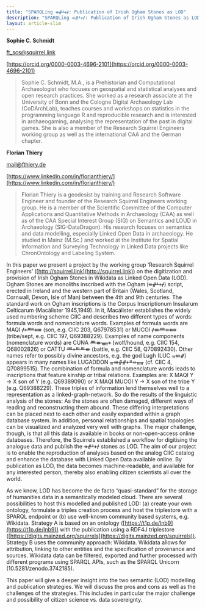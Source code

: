 ```yaml
---
title: "SPARQLing ᚑᚌᚆᚐᚋ: Publication of Irish Ogham Stones as LOD"
description: "SPARQLing ᚑᚌᚆᚐᚋ: Publication of Irish Ogham Stones as LOD"
layout: article-slim
---
```


**Sophie C. Schmidt**

[ft_scs@squirrel.link](mailto:ft_scs@squirrel.link)

[https://orcid.org/0000-0003-4696-2101](https://orcid.org/0000-0003-4696-2101)

> Sophie C. Schmidt, M.A., is a Prehistorian and Computational Archaeologist who focuses on geospatial and statistical analyses and open research practices. She worked as a research associate at the University of Bonn and the Cologne Digital Archaeology Lab (CoDArchLab), teaches courses and workshops on statistics in the programming language R and reproducible research and is interested in archaeogaming, analysing the representation of the past in digital games. She is also a member of the Research Squirrel Engineers working group as well as the international CAA and the German chapter.

**Florian Thiery**

[mail@fthiery.de](mail@fthiery.de)

[https://www.linkedin.com/in/florianthiery/](https://www.linkedin.com/in/florianthiery/)

> Florian Thiery is a geodesist by training and Research Software Engineer and founder of the Research Squirrel Engineers working group. He is a member of the Scientific Committee of the Computer Applications and Quantitative Methods in Archaeology (CAA) as well as of the CAA Special Interest Group (SIG) on Semantics and LOUD in Archaeology (SIG-DataDragon). His research focuses on semantics and data modelling, especially Linked Open Data in archaeology. He studied in Mainz (M.Sc.) and worked at the Institute for Spatial Information and Surveying Technology in Linked Data projects like ChronOntology and Labeling System.

In this paper we present a project by the working group ‘Research Squirrel Engineers’ ([http://squirrel.link](http://squirrel.link)) on the digitization and provision of Irish Ogham Stones in Wikidata as Linked Open Data (LOD). Ogham Stones are monoliths inscribed with the Ogham (ᚑᚌᚆᚐᚋ) script, erected in Ireland and the western part of Britain (Wales, Scotland, Cornwall, Devon, Isle of Man) between the 4th and 9th centuries. The standard work on Ogham inscriptions is the Corpus Inscriptionum Insularum Celticarum (Macálister 1945,1949). In it, Macálister establishes the widely used numbering scheme CIIC and describes two different types of words: formula words and nomenclature words. Examples of formula words are MAQI ᚋᚐᚊᚔ (son, e.g. CIIC 203, Q67978531) or MUCOI ᚋᚒᚉᚑᚔ (tribe/sept, e.g. CIIC 197, Q69388229). Examples of name components (nomenclature words) are CUNA ᚉᚒᚅᚐ (wolf/hound, e.g. CIIC 154, Q68002826) or CATTU ᚉᚐᚈᚈᚒ (battle, e.g. CIIC 58, Q70892430). Other names refer to possibly divine ancestors, e.g. the god Lugh (LUC ᚂᚒᚌ) appears in many names like LUGADDON ᚂᚒᚌᚌᚐᚇᚑᚅ (cf. CIIC 4, Q70899515). The combination of formula and nomenclature words leads to inscriptions that feature kinship or tribal relations. Examples are: X MAQI Y → X son of Y (e.g. Q69389090) or X MAQI MUCOI Y → X son of the tribe Y (e.g. Q69388229). These triples of information lend themselves well to a representation as a linked-graph-network. So do the results of the linguistic analysis of the stones: As the stones are often damaged, different ways of reading and reconstructing them abound. These differing interpretations can be placed next to each other and easily expanded within a graph database system. In addition, personal relationships and spatial topologies can be visualized and analyzed very well with graphs. The major challenge, though, is that all this data is available in books or non-open-access online databases. Therefore, the Squirrels established a workflow for digitising the analogue data and publish the ᚑᚌᚆᚐᚋ stones as LOD. The aim of our project is to enable the reproduction of analyses based on the analog CIIC catalog and enhance the database with Linked Open Data available online. By publication as LOD, the data becomes machine-readable, and available for any interested person, thereby also enabling citizen scientists all over the world. 

As we know, LOD has become the de facto “quasi-standard” for the storage of humanities data in a semantically modeled cloud. There are several possibilities to host this modelled and published LOD: (a) create your own ontology, formulate a triples creation process and host the triplestore with a SPARQL endpoint or (b) use well-known community based systems, e.g. Wikidata. Strategy A is based on an ontology ([https://t1p.de/lnb9](https://t1p.de/lnb9)) with the publication using a RDF4J triplestore ([https://digits.mainzed.org/squirrels](https://digits.mainzed.org/squirrels)). Strategy B uses the community approach: Wikidata. Wikidata allows for attribution, linking to other entities and the specification of provenance and sources. Wikidata data can be filtered, exported and further processed with different programs using SPARQL APIs, such as the SPARQL Unicorn (10.5281/zenodo.3742185).

This paper will give a deeper insight into the two semantic (LOD) modelling and publication strategies. We will discuss the pros and cons as well as the challenges of the strategies. This includes in particular the major challenge and possibility of citizen science vs. data sovereignty.